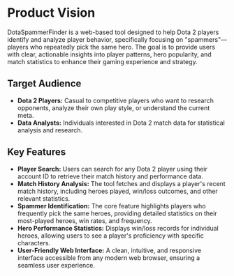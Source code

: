 # Product Vision

DotaSpammerFinder is a web-based tool designed to help Dota 2 players identify and analyze player behavior, specifically focusing on "spammers"—players who repeatedly pick the same hero. The goal is to provide users with clear, actionable insights into player patterns, hero popularity, and match statistics to enhance their gaming experience and strategy.

## Target Audience

-   **Dota 2 Players:** Casual to competitive players who want to research opponents, analyze their own play style, or understand the current meta.
-   **Data Analysts:** Individuals interested in Dota 2 match data for statistical analysis and research.

## Key Features

-   **Player Search:** Users can search for any Dota 2 player using their account ID to retrieve their match history and performance data.
-   **Match History Analysis:** The tool fetches and displays a player's recent match history, including heroes played, win/loss outcomes, and other relevant statistics.
-   **Spammer Identification:** The core feature highlights players who frequently pick the same heroes, providing detailed statistics on their most-played heroes, win rates, and frequency.
-   **Hero Performance Statistics:** Displays win/loss records for individual heroes, allowing users to see a player's proficiency with specific characters.
-   **User-Friendly Web Interface:** A clean, intuitive, and responsive interface accessible from any modern web browser, ensuring a seamless user experience.